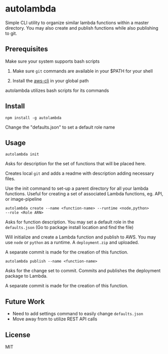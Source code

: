 

# autolambda 
Simple CLI utility to organize similar lambda functions within a master directory. You may also create and publish functions while also publishing to git.

## Prerequisites 

Make sure your system supports bash scripts


1. Make sure `git` commands are available in your $PATH for your shell

2. Install the [aws-cli](https://aws.amazon.com/cli/) in your global path 

autolambda utilizes bash scripts for its commands

## Install
```shell
npm install -g autolambda
```

Change the "defaults.json" to set a default role name


## Usage

```shell
autolambda init
```
Asks for description for the set of functions that will be placed here.

Creates local `git` and adds a readme with description adding necessary files.

Use the init command to set-up a parent directory for all your lambda functions. Useful for creating a set of associated Lambda functions, eg. API, or image-pipeline

```shell
autolambda create --name <function-name> --runtime <node,python>
--role <Role ARN> 
```
Asks for function description.  You may set a default role in the `defaults.json` (Go to package install location and find the file)

Will initialize and create a Lambda function and publish to AWS. You may use `node` or `python` as a runtime. A `deployment.zip` and uploaded. 

A separate commit is made for the creation of this function.

```shell
autolambda publish --name <function-name> 
```
Asks for the change set to commit. Commits and publishes the deployment package to Lambda.

A separate commit is made for the creation of this function. 

## Future Work

* Need to add settings command to easily change `defaults.json`
* Move away from to utilize REST API calls

## License
MIT
